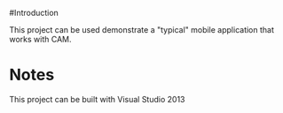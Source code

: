#Introduction

This project can be used demonstrate a "typical" mobile application that works with CAM. 

# Notes
This project can be built with Visual Studio 2013
